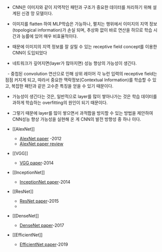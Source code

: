 - CNN은 이미지와 같이 지역적인 패턴과 구조가 중요한 데이터를 처리하기 위해 설계된 신경 망 모델이다.
- 이미지를 flatten 하여 MLP학습은 가능하나, 펼치는 행위에서 이미지의 지역 정보(topological information)가 손실 되며, 추상화 없이 바로 연산을 하므로 학습 시간과 능률에 있어 매우 비효율적이다.
- 때문에 이미지의 지역 정보를 잘 살릴 수 있는 receptive field concept를 이용한 CNN이 도입되었다

- 네트워크가 깊어지면(layer가 많아지면) 성능 향상의 가능성이 생긴다.

  - 중첩된 convolution 연산으로 인해 상위 레이어 각 뉴런 입력의 receptive field는 점점 커지게 되고, 따라서 중요한 맥락정보(Contextual Information)를 학습할 수 있고, 복잡한 패턴과 같은 고수준 특징을 얻을 수 있기 때문이다.

- 가능성이 생긴다는 것은, 일반적으로 layer를 많이 쌓아나가는 것은 학습 데이터를 과하게 학습하는 overfitting의 원인이 되기 때문이다.

- 그렇기 때문에 layer를 많이 쌓으면서 과적합을 방지할 수 있는 방법을 제안하여 CNN성능 향상 가능성을 실현해 온 게 CNN의 발전 방향성 중 하나 이다.

  
 - [[AlexNet]]
	 - [AlexNet paper](https://proceedings.neurips.cc/paper_files/paper/2012/file/c399862d3b9d6b76c8436e924a68c45b-Paper.pdf) -2012
	 - [AlexNet paper review](https://velog.io/@kms39273/CNNAlexNet-%EB%85%BC%EB%AC%B8-%EB%A6%AC%EB%B7%B0)

- [[VGG]]
	- [VGG paper](https://arxiv.org/abs/1409.1556)-2014

- [[InceptionNet]]
	- [InceptionNet paper](https://arxiv.org/abs/1409.4842)-2014

- [[ResNet]]
	- [ResNet paper](https://arxiv.org/abs/1512.03385)-2015
	- 
- [[DenseNet]]
	- [DenseNet paper](https://arxiv.org/abs/1608.06993)-2017

- [[EfficientNet]]
	- [EfficientNet paper](https://arxiv.org/abs/1905.11946)-2019
